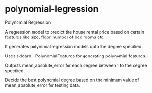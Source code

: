 # polynomial-legression
Polynomial Regression

A regression model to predict the house rental price based on certain features like size, floor, number of bed rooms etc. 

It generates polynimial regression models upto the degree specified. 

Uses sklearn - PolynomialFeatures for generating polynomial features.

Outputs mean_absolute_error for each degree between 1 to the degree specified. 

Decide the best polynomial degree based on the minimum value of mean_absolute_error for testing data.

